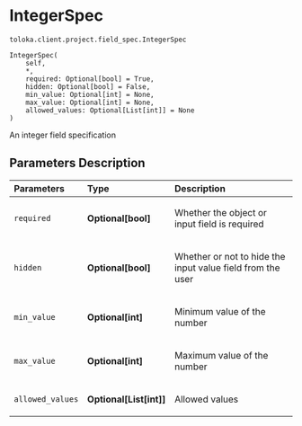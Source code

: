 # IntegerSpec
`toloka.client.project.field_spec.IntegerSpec`

```
IntegerSpec(
    self,
    *,
    required: Optional[bool] = True,
    hidden: Optional[bool] = False,
    min_value: Optional[int] = None,
    max_value: Optional[int] = None,
    allowed_values: Optional[List[int]] = None
)
```

An integer field specification

## Parameters Description

| Parameters | Type | Description |
| :----------| :----| :-----------|
`required`|**Optional\[bool\]**|<p>Whether the object or input field is required</p>
`hidden`|**Optional\[bool\]**|<p>Whether or not to hide the input value field from the user</p>
`min_value`|**Optional\[int\]**|<p>Minimum value of the number</p>
`max_value`|**Optional\[int\]**|<p>Maximum value of the number</p>
`allowed_values`|**Optional\[List\[int\]\]**|<p>Allowed values</p>
